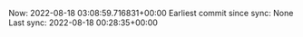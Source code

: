 Now: 2022-08-18 03:08:59.716831+00:00 Earliest commit since sync: None Last sync: 2022-08-18 00:28:35+00:00
